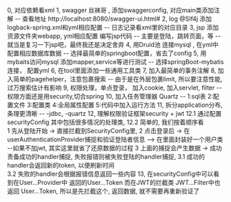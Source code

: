 0, 对应依赖看xml
1, swagger 丝袜哥 , 添加swaggerconfig, 对应main类添加注解    -- 查看地址 http://localhost:8080/swagger-ui.html#
2, log  @Slf4j  添加logback-spring.xml和yml相应配置        -- 日志记录看xml里的对应目录
3, jsp  添加资源文件夹webapp, yml相应配置 编写jsp代码        -- 主要是登陆，跳转页面，等  -- 就当是复习一下jsp吧，最终我还是决定舍弃
4, 用Druid池 连接mysql , 在yml中配置相应数据库数据           -- 选择最简单的springboot配置，省去了config
5, 用mybaits访问mysql  添加mapper,service等进行测试         -- 选择springBoot-mybatis连接， 配置yml
6, 在tool里面添加一些通用工具类
7, 加入最简单的事务注解
8, 加入简单的pagehelper，注意包裹搜索                     -- 由于是在外层包裹limit, 所以要注意性能, 过万搜索估计有影响
9, 权限处理，单点登录， 加入cookie, 加入servlet, filter   -- 权限方面还是用security,切合spring
10, 加入任务管理器 Quartz                                -- 1:sql表  2:配置文件  3:配置类  4:全局属性配置  5:代码中加入运行方法
11, 拆分application分布, 条理更清晰                      --  -jdbc, -quartz
12, 理解权限验证框架security + jwt 
	12.1  通过配置securityConfig  其中包括很多情况的处理类, 
	12.2 简单的, 我们按着顺序看   
		1 先从登陆开始 -> 直接拦截到SecurityConfig里, 
		2 点击登录后 -> 在userAuthenticationProvider捕捉和验证登陆者信息 --> 在里面封装好一个用户类  --如果不加jwt, 其实这里就省了还原数据的过程
		3 上面的捕捉会产生数据 -> 成功责备成功的handler捕捉, 失败报错则被失败登陆的handler捕捉, 
		  3.1 成功的handler会返回新的token, 以便刷新时间  
		  3.2 失败的handler会根据报错信息返回一些内容
13, 在securityConfig中可以看到在User...Provider中 返回的User...Token
	而在JWT的拦截类 JWT...Filter中也返回 User...Token, 所以是先拦截这个, 返回数据, 就不需要再重新验证了